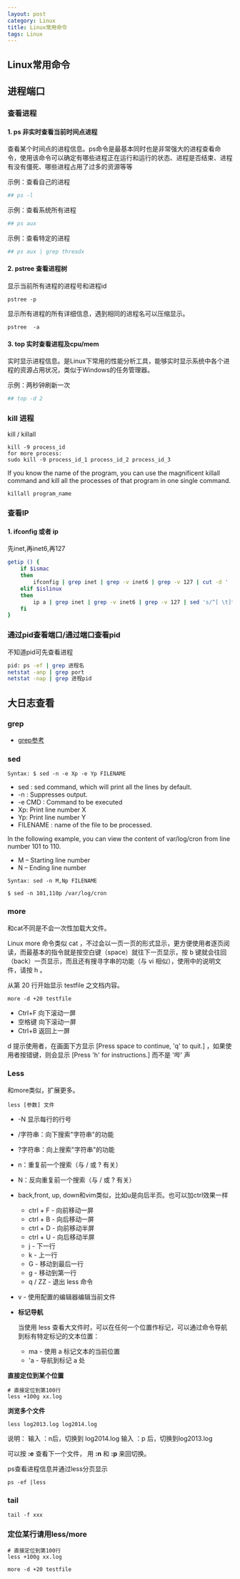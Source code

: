 ```yaml
---
layout: post
category: Linux
title: Linux常用命令
tags: Linux
---
```


## Linux常用命令



## 进程端口

### 查看进程 

#### 1. ps 非实时查看当前时间点进程

查看某个时间点的进程信息。ps命令是最基本同时也是非常强大的进程查看命令，使用该命令可以确定有哪些进程正在运行和运行的状态、进程是否结束、进程有没有僵死、哪些进程占用了过多的资源等等

示例：查看自己的进程

```sh
## ps -l
```

示例：查看系统所有进程

```sh
## ps aux
```

示例：查看特定的进程

```sh
## ps aux | grep threadx
```

#### 2. pstree 查看进程树

显示当前所有进程的进程号和进程id

```shell
pstree -p
```

显示所有进程的所有详细信息，遇到相同的进程名可以压缩显示。

```shell
pstree  -a
```



#### 3. top 实时查看进程及cpu/mem

实时显示进程信息。是Linux下常用的性能分析工具，能够实时显示系统中各个进程的资源占用状况，类似于Windows的任务管理器。

示例：两秒钟刷新一次

```sh
## top -d 2
```

### kill 进程

kill / killall

```
kill -9 process_id
for more process:
sudo kill -9 process_id_1 process_id_2 process_id_3
```

If you know the name of the program, you can use the magnificent killall command and kill all the processes of that program in one single command.

```
killall program_name
```

### 查看IP

#### 1. ifconfig 或者 ip

先inet,再inet6,再127

```sh
getip () {
	if $ismac
	then
		ifconfig | grep inet | grep -v inet6 | grep -v 127 | cut -d ' ' -f2
	elif $islinux
	then
		ip a | grep inet | grep -v inet6 | grep -v 127 | sed 's/^[ \t]*//g' | cut -d ' ' -f2
	fi
}
```

### 通过pid查看端口/通过端口查看pid

不知道pid可先查看进程

```sh
pid: ps -ef | grep 进程名
netstat -anp | grep port
netstat -nap | grep 进程pid
```



## 大日志查看

### grep

- [grep参考](https://mafulong.github.io/2019/05/24/grep%E4%BD%BF%E7%94%A8/)

### sed

```
Syntax: $ sed -n -e Xp -e Yp FILENAME
```

- sed : sed command, which will print all the lines by default.
- -n : Suppresses output.
- -e CMD : Command to be executed
- Xp: Print line number X
- Yp: Print line number Y
- FILENAME : name of the file to be processed.



In the following example, you can view the content of var/log/cron from line number 101 to 110.

- M – Starting line number
- N – Ending line number

```
Syntax: sed -n M,Np FILENAME

$ sed -n 101,110p /var/log/cron
```

### more

和cat不同是不会一次性加载大文件。

Linux more 命令类似 cat ，不过会以一页一页的形式显示，更方便使用者逐页阅读，而最基本的指令就是按空白键（space）就往下一页显示，按 b 键就会往回（back）一页显示，而且还有搜寻字串的功能（与 vi 相似），使用中的说明文件，请按 h 。

从第 20 行开始显示 testfile 之文档内容。

```
more -d +20 testfile
```

- Ctrl+F 向下滚动一屏
- 空格键 向下滚动一屏
- Ctrl+B 返回上一屏

d 提示使用者，在画面下方显示 [Press space to continue, 'q' to quit.] ，如果使用者按错键，则会显示 [Press 'h' for instructions.] 而不是 '哔' 声



### Less

和more类似，扩展更多。



```
less [参数] 文件 
```

- -N 显示每行的行号

- /字符串：向下搜索"字符串"的功能

- ?字符串：向上搜索"字符串"的功能

- n：重复前一个搜索（与 / 或 ? 有关）

- N：反向重复前一个搜索（与 / 或 ? 有关）

- back,front, up, down和vim类似，比如u是向后半页。也可以加ctrl效果一样

  - ctrl + F - 向前移动一屏
  - ctrl + B - 向后移动一屏
  - ctrl + D - 向前移动半屏
  - ctrl + U - 向后移动半屏
  - 
    j - 下一行
  - k - 上一行
  - G - 移动到最后一行
  - g - 移动到第一行
  - q / ZZ - 退出 less 命令

- v - 使用配置的编辑器编辑当前文件

- **标记导航**

  当使用 less 查看大文件时，可以在任何一个位置作标记，可以通过命令导航到标有特定标记的文本位置：

  - ma - 使用 a 标记文本的当前位置
  - 'a - 导航到标记 a 处

**直接定位到某个位置**

```
# 直接定位到第100行
less +100g xx.log
```

**浏览多个文件**

```
less log2013.log log2014.log
```

说明：
输入 ：n后，切换到 log2014.log
输入 ：p 后，切换到log2013.log



可以按 **:e** 查看下一个文件， 用 **:n** 和 **:p** 来回切换。



ps查看进程信息并通过less分页显示

```
ps -ef |less
```



### tail

```
tail -f xxx
```



### 定位某行请用less/more

```
# 直接定位到第100行
less +100g xx.log

more -d +20 testfile
```

